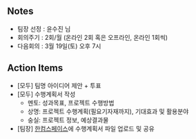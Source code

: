 ## Notes
- 팀장 선정 : 윤수진 님
- 회의주기 : 2회/월 (온라인 2회 혹은 오프라인, 온라인 1회씩)
- 다음회의 : 3월 19일(토) 오후 7시

## Action Items
- [모두] 팀명 아이디어 제안 + 투표
- [모두] 수행계획서 작성
  - 멘토: 성과목표, 프로젝트 수행방법
  - 상명: 프로젝트 수행계획(필요기자재까지), 기대효과 및 활용분야
  - 숭실: 프로젝트 정보, 예상결과물
- [팀장] [한컴스페이스](https://space.malangmalang.com/)에 수행계획서 파일 업로드 및 공유
